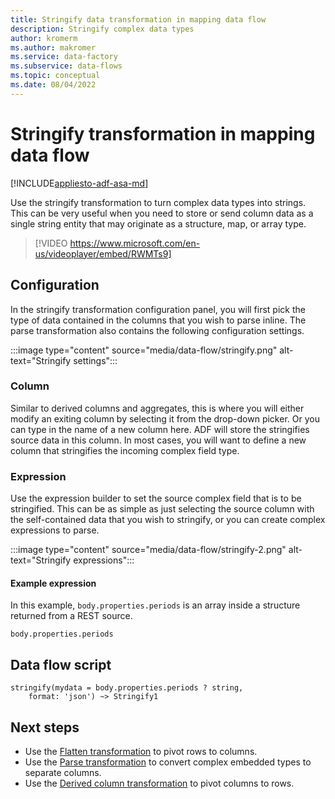 ```yaml
---
title: Stringify data transformation in mapping data flow
description: Stringify complex data types
author: kromerm
ms.author: makromer
ms.service: data-factory
ms.subservice: data-flows
ms.topic: conceptual
ms.date: 08/04/2022
---
```


# Stringify transformation in mapping data flow

[!INCLUDE[appliesto-adf-asa-md](includes/appliesto-adf-asa-md.md)]

Use the stringify transformation to turn complex data types into strings. This can be very useful when you need to store or send column data as a single string entity that may originate as a structure, map, or array type.

> [!VIDEO https://www.microsoft.com/en-us/videoplayer/embed/RWMTs9]

## Configuration

In the stringify transformation configuration panel, you will first pick the type of data contained in the columns that you wish to parse inline. The parse transformation also contains the following configuration settings.

:::image type="content" source="media/data-flow/stringify.png" alt-text="Stringify settings":::

### Column

Similar to derived columns and aggregates, this is where you will either modify an exiting column by selecting it from the drop-down picker. Or you can type in the name of a new column here. ADF will store the stringifies source data in this column. In most cases, you will want to define a new column that stringifies the incoming complex field type.

### Expression

Use the expression builder to set the source complex field that is to be stringified. This can be as simple as just selecting the source column with the self-contained data that you wish to stringify, or you can create complex expressions to parse.

:::image type="content" source="media/data-flow/stringify-2.png" alt-text="Stringify expressions":::

#### Example expression

In this example, ```body.properties.periods``` is an array inside a structure returned from a REST source.

```
body.properties.periods
```

## Data flow script

```
stringify(mydata = body.properties.periods ? string,
	format: 'json') ~> Stringify1
```

## Next steps

* Use the [Flatten transformation](data-flow-flatten.md) to pivot rows to columns.
* Use the [Parse transformation](data-flow-parse.md) to convert complex embedded types to separate columns.
* Use the [Derived column transformation](data-flow-derived-column.md) to pivot columns to rows.
